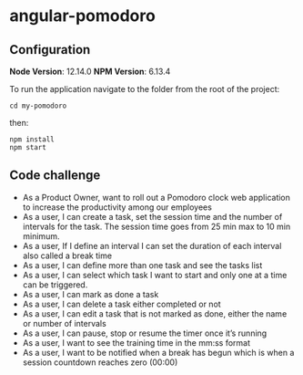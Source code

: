 # angular-pomodoro

## Configuration

**Node Version**: 12.14.0
**NPM Version**: 6.13.4

To run the application navigate to the folder from the root of the project:

```shell
cd my-pomodoro
```
then:

```shell
npm install
npm start
```

## Code challenge

* As a Product Owner, want to roll out a Pomodoro clock web application to increase the productivity among our employees
* As a user, I can create a task, set the session time and the number of intervals for the task. The session time goes from 25 min max to 10 min minimum.
* As a user, If I define an interval I can set the duration of each interval also called a break time
* As a user, I can define more than one task and see the tasks list
* As a user, I can select which task I want to start and only one at a time can be triggered.
* As a user, I can mark as done a task
* As a user, I can delete a task either completed or not
* As a user, I can edit a task that is not marked as done, either the name or number of intervals
* As a user, I can pause, stop or resume the timer once it’s running
* As a user, I want to see the training time in the mm:ss format
* As a user, I want to be notified when a break has begun which is when a session countdown reaches zero (00:00)
